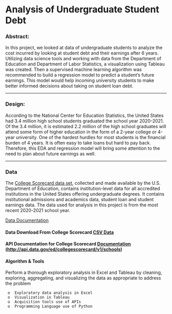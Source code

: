 # Analysis of Undergraduate Student Debt

### Abstract:

In this project, we looked at data of undergraduate students to analyze the cost incurred by looking at student debt and their earnings after 6 years. Utilizing data science tools and working with data from the Department of Education and Department of Labor Statistics, a visualization using Tableau was created. 
Then a supervised machine learning algorithm was recommended to build a regression model to predict a student’s future earnings. This model would help incoming university students to make better informed decisions about taking on student loan debt.

---

### Design:

According to the National Center for Education Statistics, the United States had 3.4 million high school students graduated the school year 2020-2021. Of the 3.4 million, it is estimated 2.2 million of the high school graduates will attend some form of higher education in the form of a 2-year college or 4-year university. One of the hardest hurdles for most students is the financial burden of 4 years. It is often easy to take loans but hard to pay back. Therefore, this EDA and regression model will bring some attention to the need to plan about future earnings as well. 

---

### Data

The [College Scorecard data set](https://catalog.data.gov/dataset/college-scorecard), collected and made available by 
the U.S. Department of Education, contains institution-level data for all accredited institutions in the United States offering undergraduate degrees. It contains institutional admissions and academics data, student loan and student earnings data. The data used for analysis in this project is from the most recent 2020-2021 school year.

[Data Documentation](https://collegescorecard.ed.gov/data/documentation/)

#### Data Download From College Scorecard [CSV Data](https://catalog.data.gov/dataset/college-scorecard)


#### API Documentation for College Scorecard [Documentation](http://api.data.gov/ed/collegescorecard/) (http://api.data.gov/ed/collegescorecard/v1/schools)



#### Algorithm & Tools

Perform a thorough exploratory analysis in Excel and Tableau by cleaning, exploring, aggregating, and visualizing the data as appropriate to address the problem

     o 	Exploratory data analysis in Excel 
     o 	Visualization in Tableau 
     o	Acquisition tools use of APIs
     o	Programming Language use of Python



